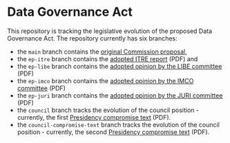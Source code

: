 # Data Governance Act 

This repository is tracking the legislative evolution of the proposed Data Governance Act. 
The repository currently has six branches:
* the ```main``` branch contains the [original Commission proposal](https://eur-lex.europa.eu/legal-content/EN/TXT/?uri=CELEX%3A52020PC0767), 
* the ```ep-itre``` branch  contains the [adopted ITRE report](https://www.europarl.europa.eu/meetdocs/2014_2019/plmrep/COMMITTEES/ITRE/DV/2021/07-15/CAs_DGA_EN.pdf) (PDF) and 
* the ```ep-libe``` branch contains the [adopted opinion by the LIBE committee](https://www.europarl.europa.eu/meetdocs/2014_2019/plmrep/COMMITTEES/LIBE/AD/2021/07-15/1235068EN.pdf) (PDF)
* the ```ep-imco``` branch contains the [adopted opinion by the IMCO committee](https://www.europarl.europa.eu/meetdocs/2014_2019/plmrep/COMMITTEES/IMCO/AD/2021/07-15/1234693EN.pdf) (PDF)
* the ```ep-juri``` branch contains the [adopted opinion by the JURI committee](https://www.europarl.europa.eu/meetdocs/2014_2019/plmrep/COMMITTEES/JURI/AD/2021/07-15/1235429EN.pdf) (PDF)
* the ```council``` branch tracks the evolution of the council position - currently, the first [Presidency compromise text](https://data.consilium.europa.eu/doc/document/ST-6297-2021-INIT/en/pdf) (PDF). 
* the ```council-compromise-text``` branch tracks the evolution of the council position - currently, the second [Presidency compromise text](https://data.consilium.europa.eu/doc/document/ST-12124-2021-INIT/en/pdf) (PDF).
